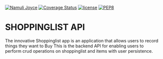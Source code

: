 [![Namuli Joyce](https://img.shields.io/badge/Namuli%20Joyce-Django-Graphql-green.svg)]()
[![Coverage Status](https://coveralls.io/repos/github/JoyLubega/Shoppinglist_graphql/badge.svg?branch=develop)](https://coveralls.io/github/JoyLubega/Shoppinglist_graphql?branch=develop)
[![license](https://img.shields.io/github/license/mashape/apistatus.svg)]()
[![PEP8](https://img.shields.io/badge/code%20style-pep8-orange.svg)](https://www.python.org/dev/peps/pep-0008/)

# SHOPPINGLIST API

The innovative Shoppinglist app is an application that allows users  to record things they want to Buy  This is the backend API for enabling users to perform crud operations on shoppinglist and items with user persistence.

